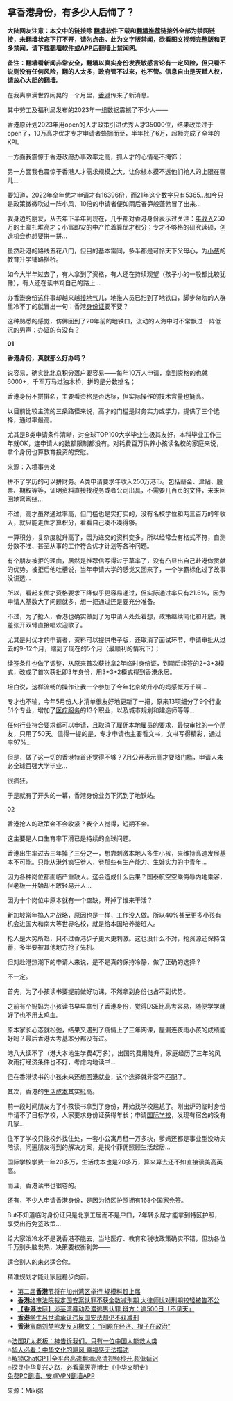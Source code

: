  <!-- 面包屑导航 --> <h2>拿香港身份，有多少人后悔了？</h2> <p class="notice"><b>大陆网友注意：本文中的链接除 <a href="https://github.com/bannedbook/fanqiang" >翻墙</a>软件下载和<a href="https://github.com/killgcd/justmysocks/blob/master/README.md">翻墙推荐</a>链接外全部为禁网链接，未翻墙状态下打不开，请勿点击。此为文字版禁闻，欲看图文视频完整版和更多禁闻，请下载<a href="https://github.com/bannedbook/fanqiang">翻墙软件或APP</a>后翻墙上禁闻网。</p><p>备注：翻墙看新闻非常安全，翻墙以真实身份发表敏感言论有一定风险，但只看不说则没有任何风险，翻的人太多，政府管不过来，也不管。信息自由是天赋人权，请放心大胆的翻墙。</b></p>  <div class="entry"> <p id="conimg">在我离京满世界闲晃的一个月里，<a href="https://www.bannedbook.org/bnews/tag/%e9%a6%99%e6%b8%af/" class="st_tag internal_tag" rel="tag" title="标签 香港 下的日志">香港</a>传来了新消息。</p> <p>其中劳工及福利局发布的2023年一组数据震撼了不少人——</p> <p>香港原计划2023年用open的人才政策引进优秀人才35000位，结果政策过于open了，10万高才优才专才申请者蜂拥而至，半年批了6万，超额完成了全年的KPI。</p> <p>一方面我震惊于香港政府办事效率之高，抓人才的心情毫不掩饰；</p> <p>另一方面我也震惊于香港人才需求规模之大，让你根本摸不透他们抢人的上限在哪儿…</p> <p>要知道，2022年全年优才申请才有16396份，而21年这个数字只有5365…如今只是政策微微吹过一阵小风，10倍的申请者便如雨后春笋般蓬勃冒了出来…</p> <p>我身边的朋友，从去年下半年到现在，几乎都对香港身份表示过关注：<a href="https://www.bannedbook.org/bnews/tag/%E5%B9%B4%E6%94%B6%E5%85%A5/" class="st_tag internal_tag" rel="tag" title="标签 年收入 下的日志">年收入</a>250万的土豪扎堆高才；小富即安的中产忙着算优才积分；专才不够格的研究读硕，创造机会也想要拼一拼…</p> <p>虽然赴港的路线五花八门，但目的基本雷同，多半都是可怜天下父母心，为<a href="https://www.bannedbook.org/bnews/tag/%e5%b0%8f%e5%ad%a9/" class="st_tag internal_tag" rel="tag" title="标签 小孩 下的日志">小孩</a>的教育升学铺路搭桥。</p> <p>如今大半年过去了，有人拿到了资格，有人还在持续观望（孩子小的一般都比较犹豫），有人还在读书鸡自己的路上…</p> <p>办香港身份这件事却越来越<a href="https://www.bannedbook.org/bnews/tag/%E6%8E%A5%E5%9C%B0%E6%B0%94/" class="st_tag internal_tag" rel="tag" title="标签 接地气 下的日志">接地气</a>儿，地推人员已扫到了地铁口，脚步匆匆的人群里冷不丁的就冒出一句：香港<a href="https://www.bannedbook.org/bnews/tag/%e8%ba%ab%e4%bb%bd%e8%af%81/" class="st_tag internal_tag" rel="tag" title="标签 身份证 下的日志">身份证</a>要不要？</p> <p>这种熟悉的感觉，仿佛回到了20年前的地铁口，流动的人海中时不常飘过一阵低沉的男声：办证的有没有？</p> <p><strong>01</strong></p> <p><strong>香港身份，真就那么好办吗？</strong></p> <p>说容易，确实比北京积分落户要容易——每年10万人申请，拿到资格的也就6000+，千军万马过独木桥，拼的是分数排名；</p> <p>香港身份不拼排名，主要看资格是否达标，但实际操作的技术含量也挺高。</p> <p>以目前比较主流的三条路径来说，高才的门槛是财务实力或学力，提供了三个选择，通过率最高。</p> <p>尤其是B类申请条件清晰，对全球TOP100大学毕业生极其友好，本科毕业工作三年就OK，连申请人的数额限制都没有。对耗费百万供养小孩读名校的家庭来说，拿个身份也算教育投资的安慰。</p> <p>来源：入境事务处</p> <p>拼不了学历的可以拼财务。A类申请要求年收入250万港币。包括薪金、津贴、股票、期权等等，证明资料直接找税务或者公司出具，不需要几百页的文件，来来回回地弯弯绕…</p> <p>不过，高才虽然通过率高，但门槛也是实打实的，没有名校学位和两三百万的年收入，就只能走优才算积分，看看自己凑不凑得够。</p> <p>一算积分，复杂度就升高了，因为递交的资料变多。所以经常会有格式不符，自测分数不准、甚至从事的工作符合优才计划等各种问题。</p> <p>有个朋友被拒的理由，居然是推荐信写得过于草率了，没有凸显出自己赴港做贡献的优势。被拒后他吐槽说，当年申请大学的感觉又回来了，一个学霸标化过了故事没讲透…</p> <p>所以，看起来优才资格要求下降似乎更容易通过，但实际通过率只有21.6%，因为申请人基数大了问题就多，想一把通过还是要充分准备。</p> <p>不过，为了抢人，香港也确实做到了为申请人处处着想，政策继续简化和开放，就差张开双臂直接唱欢迎歌了。</p> <p>尤其是对优才的申请者，资料可以提供电子版，还取消了面试环节，申请审批从过去的9-12个月，缩到了现在的5个月（最顺利的情况下）；</p> <p>续签条件也做了调整，从原来首次获批拿2年临时身份证，到期后续签的2+3+3模式，改成了首次获批即3年身份，用3+3+2模式得到香港永居。</p> <p>坦白说，这样流畅的操作让我一个参加了今年北京幼升小的妈感慨万千啊…</p> <p>专才也不输，今年5月份人才清单很友好地更新了一把，原来13项细分了9个行业51个专业，增加了<a href="https://www.bannedbook.org/bnews/tag/%E5%8C%BB%E7%96%97%E6%9C%8D%E5%8A%A1/" class="st_tag internal_tag" rel="tag" title="标签 医疗服务 下的日志">医疗服务</a>的13个职业，以及城市规划和建造师等等…</p>  <p>任何行业符合要求都可以申请，且取消了雇佣本地雇员的要求，最快审批的一个朋友，只用了50天。值得一提的是，专才申请也主要看文书，文书写得精彩，通过率97%…</p> <p>但是，做了这一切的香港特首还觉得不够？7月公开表示高才要降门槛，申请人未必全球百强大学毕业…</p> <p>很疯狂。</p> <p>于是就有了开头的一幕，香港身份业务下沉到了地铁站。</p> <p>02</p> <p>香港抢人的政策会不会收紧？我个人觉得，短期不会。</p> <p>这主要是人口生育率下滑已是持续的全球问题。</p> <p>香港出生率过去三年掉了三分之一，想靠刺激本地人多生小孩，来维持高速发展基本不可能。只能从港外疯狂卷人，卷那些有生产能力、生娃实力的中青年…</p> <p>因为各种岗位都面临严重缺人。这会造成什么后果？国泰航空空乘侮辱内地乘客，但老板一开始却不敢轻易开人…</p> <p>因为十个岗位中原本就有一个空缺，开掉了谁来干活？</p> <p>新加坡常年搞人才战略，原因也是一样，工作没人做。所以40%甚至更多小孩有机会进国大和南大等世界名校，就是给本国培养接班人。</p> <p>抢人是大势所趋，只不过香港步子更大更刺激。这也没什么不对，抢资源还保持含蓄，多半要被其他地方抢了先机。</p> <p>但对赴港热潮下的申请人来说，是不是真的保持冷静，做了正确的选择？</p> <p>不一定。</p>  <p>首先，为了小孩读书要提前做好功课，不然拿到身份也占不到优势。</p> <p>之前有个妈妈为小孩读书早早拿到了香港身份，觉得DSE比高考容易，随便学学就好了也不用太鸡血。</p> <p>原本家长心态就松弛，结果又遇到了疫情上了三年网课，屋漏连夜雨小孩的成绩能好吗？最后香港大考基本分都没有过。</p> <p>港八大读不了（港大本地生学费4万多），出国的费用陡升，家庭经历了三年的风吹雨打经济条件也不好，考虑内地读书…</p> <p>但在香港读书的小孩未来还想回港就业，这个选择就非常不匹配了。</p> <p>其次，香港的<a href="https://www.bannedbook.org/bnews/tag/%E7%94%9F%E6%B4%BB%E6%88%90%E6%9C%AC/" class="st_tag internal_tag" rel="tag" title="标签 生活成本 下的日志">生活成本</a>其实挺高。</p> <p>前一段时间朋友为了小孩读书拿到了身份，开始找学校尴尬了。刚出炉的临时身份申请不了目标学校，人家要求身份证获得年长；申请<a href="https://www.bannedbook.org/bnews/tag/%E5%9B%BD%E9%99%85%E5%AD%A6%E6%A0%A1/" class="st_tag internal_tag" rel="tag" title="标签 国际学校 下的日志">国际学校</a>，发现有宿舍的没有几家…</p> <p>住不了学校只能校外找住处，一套小公寓月租一万多块，爹妈还都是事业型没功夫陪读，问遍朋友得到的解决方案，是找个菲佣照顾生活起居…</p> <p>国际学校学费一年20多万，生活成本也是20多万，算来算去还不如直接读美高英高。</p> <p>而且，香港读书也很卷的。</p> <p>还有，不少人申请香港身份，是因为特区护照拥有168个国家免签。</p> <p>But不知道临时身份证只是北京工居而不是户口，7年转永居才能拿到特区护照，享受出行免签政策…</p> <p>给大家泼冷水不是说香港不能去，当地医疗、教育和税收政策确实不错，但劝各位千万别头脑发热，决策要权衡利弊——</p> <p>适合别人的未必适合你。</p>  <p>精准规划才能让家庭稳步向前。</p> <!--<div id="taboola-mid-1"></div>--><ul class='op-related-articles' title='相关阅读'> <li><a href='https://www.bannedbook.org/bnews/ssgc/20230824/1924338.html' target='_blank'>第二届<b>香港</b>节将在加州湾区举行 规模料超上届</a></li> <li><a href='https://www.bannedbook.org/bnews/renquan/20230824/1924323.html' target='_blank'><b>香港</b>终审法院裁定国安案认罪不获全数减刑期 大律师忧对刑期较轻被告不公</a></li> <li><a href='https://www.bannedbook.org/bnews/headline/20230823/1924279.html' target='_blank'>【<b>香港</b>法庭】涉荃湾暴动及潜逃男认罪 辩方：逾500日「不见天」</a></li> <li><a href='https://www.bannedbook.org/bnews/headline/20230823/1924269.html' target='_blank'><b>香港</b>学生吕世瑜承认违反国安法却仍不获减刑</a></li> <li><a href='https://www.bannedbook.org/bnews/comments/20230823/1924211.html' target='_blank'><b>香港</b>富商刘梦熊发反习檄文： “问题在经济、根子在政治”</a></li> </ul> <p class="texttj"> 🔥<a href="https://www.bannedbook.org/bnews/ssgc/20230219/1850782.html" target="_blank">法国犹太老板：神告诉我们，只有一位中国人能救人类</a><br/> 🔥<a href="https://www.bannedbook.org/bnews/comments/20220220/1694796.html" target="_blank">华人必看：中华文化的飓风 幸福感无法描述</a><br/> 🔥<a href="https://github.com/bannedbook/fanqiang/wiki/V2ray%E6%9C%BA%E5%9C%BA" target="_blank">解锁ChatGPT|全平台高速翻墙:高清视频秒开,超低延迟</a><br/> 🔥<a href="https://www.bannedbook.org/bnews/comments/20220808/1768773.html" target="_blank">探寻中华复兴之路，必看章天亮博士《中华文明史》</a><br/> <a href="https://github.com/bannedbook/fanqiang/wiki/%E7%A6%81%E9%97%BB%E7%BD%91%E5%AE%89%E5%8D%93%E7%BF%BB%E5%A2%99%E6%96%B0%E9%97%BBAPP" target="_blank">免费PC翻墙、安卓VPN翻墙APP</a><br/> </p><p class="src-info">来源：Miki粥 </p><a name='sharetosocial'></a> <div style="margin-bottom:5px;padding-bottom:5px;clear:both"> <div id="archive-pix-1" class="banner-ads"> <!-- AuctionX Display platform tag START --> <div id="27602x728x90x621x_ADSLOT1" clicktrack="%%CLICK_URL_ESC%%"></div>  <!-- AuctionX Display platform tag END --> </div> <div id="archive-pix-2" class="banner-ads"> <!-- AuctionX Display platform tag START --> <div id="27556x300x250x621x_ADSLOT1" clicktrack="%%CLICK_URL_ESC%%" style="margin:0 auto;text-align:center"></div>  <!-- AuctionX Display platform tag END --> </div> </div>  <div id="archive-pix-1" class="banner-ads"> <!-- AuctionX Display platform tag START --> <div id="27603x728x90x621x_ADSLOT1" clicktrack="%%CLICK_URL_ESC%%"></div>  <!-- AuctionX Display platform tag END --> </div> </div><!--END ENTRY--> 